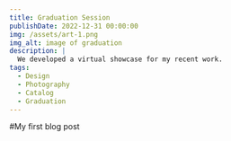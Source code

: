 ```yaml
---
title: Graduation Session
publishDate: 2022-12-31 00:00:00
img: /assets/art-1.png
img_alt: image of graduation 
description: |
  We developed a virtual showcase for my recent work.
tags: 
  - Design
  - Photography
  - Catalog
  - Graduation
---
```

#My first blog post


